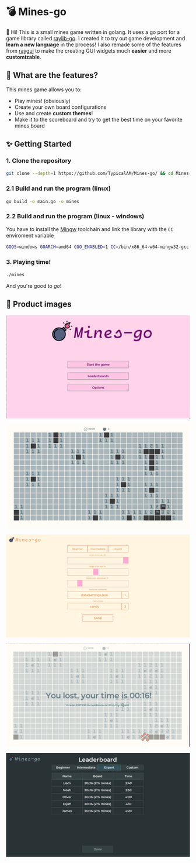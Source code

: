 # 💣 Mines-go

👋 Hi! This is a small mines game written in golang. It uses a go port for a game library called [raylib-go](https://github.com/gen2brain/raylib-go). I created it to try out game development and **learn a new language** in the process! I also remade some of the features from [raygui](https://github.com/raysan5/raygui) to make the creating GUI widgets much **easier** and more **customizable**.

## 🧐 What are the features?

This mines game allows you to:

- Play mines! (obviously)
- Create your own board configurations
- Use and create **custom themes**!
- Make it to the scoreboard and try to get the best time on your favorite mines board

## ✨ Getting Started

### 1. Clone the repository

```sh
git clone --depth=1 https://github.com/TypicalAM/Mines-go/ && cd Mines-go
```

### 2.1 Build and run the program (linux)

```sh
go build -o main.go -o mines
```

### 2.2 Build and run the program (linux - windows)

You have to install the [Mingw](https://www.mingw-w64.org/downloads/) toolchain and link the library with the `CC` enviroment variable

```sh
GOOS=windows GOARCH=amd64 CGO_ENABLED=1 CC=/bin/x86_64-w64-mingw32-gcc go build -o mines.exe main.go
```

### 3. Playing time!

```sh
./mines
```

And you're good to *go*!

## 📸 Product images

<p align="center">
    <img src="assets/title.png" />
</p>
<p align="center">
    <img src="assets/gameplay.png" />
</p>
<p align="center">
    <img src="assets/options.png" />
</p>
<p align="center">
    <img src="assets/lost.png" />
</p>
<p align="center">
    <img src="assets/leaderboards.png" />
</p>
